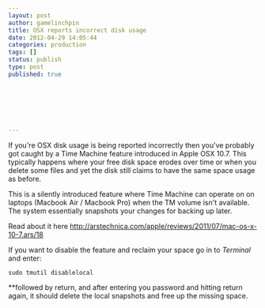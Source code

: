 ```yaml
---
layout: post
author: gamelinchpin
title: OSX reports incorrect disk usage
date: 2012-04-29 14:05:44
categories: production
tags: []
status: publish
type: post
published: true







---
```

If you're OSX disk usage is being reported incorrectly then you've
probably got caught by a Time Machine feature introduced in Apple OSX
10.7. This typically happens where your free disk space erodes over time
or when you delete some files and yet the disk still claims to have the
same space usage as before.

This is a silently introduced feature where Time Machine can operate on
on laptops (Macbook Air / Macbook Pro) when the TM volume isn't
available. The system essentially snapshots your changes for backing up
later.

Read about it
here <http://arstechnica.com/apple/reviews/2011/07/mac-os-x-10-7.ars/18>

If you want to disable the feature and reclaim your space go in to
*Terminal* and
enter:

    sudo tmutil disablelocal

**followed by return, and after entering you password and hitting return
again, it should delete the local snapshots and free up the missing
space.

 

